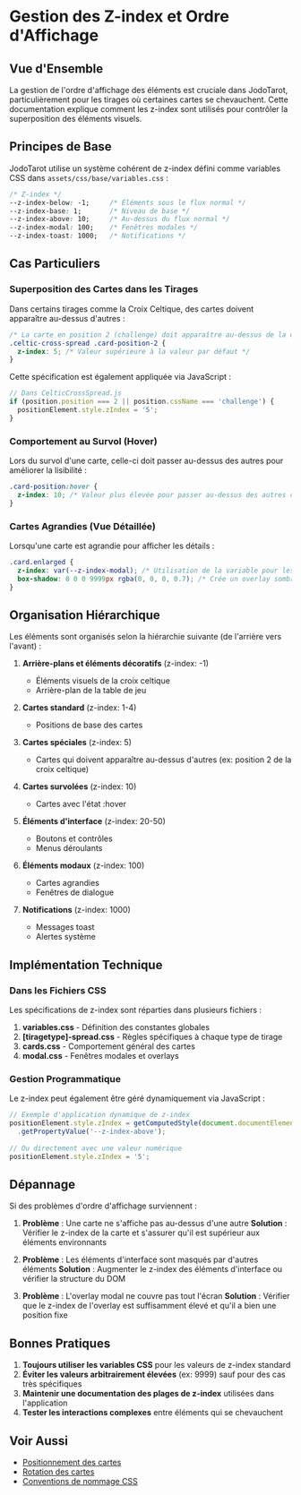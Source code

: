 # Gestion des Z-index et Ordre d'Affichage

## Vue d'Ensemble

La gestion de l'ordre d'affichage des éléments est cruciale dans JodoTarot, particulièrement pour les tirages où certaines cartes se chevauchent. Cette documentation explique comment les z-index sont utilisés pour contrôler la superposition des éléments visuels.

## Principes de Base

JodoTarot utilise un système cohérent de z-index défini comme variables CSS dans `assets/css/base/variables.css` :

```css
/* Z-index */
--z-index-below: -1;     /* Éléments sous le flux normal */
--z-index-base: 1;       /* Niveau de base */
--z-index-above: 10;     /* Au-dessus du flux normal */
--z-index-modal: 100;    /* Fenêtres modales */
--z-index-toast: 1000;   /* Notifications */
```

## Cas Particuliers

### Superposition des Cartes dans les Tirages

Dans certains tirages comme la Croix Celtique, des cartes doivent apparaître au-dessus d'autres :

```css
/* La carte en position 2 (challenge) doit apparaître au-dessus de la carte en position 1 */
.celtic-cross-spread .card-position-2 {
  z-index: 5; /* Valeur supérieure à la valeur par défaut */
}
```

Cette spécification est également appliquée via JavaScript :

```javascript
// Dans CelticCrossSpread.js
if (position.position === 2 || position.cssName === 'challenge') {
  positionElement.style.zIndex = '5';
}
```

### Comportement au Survol (Hover)

Lors du survol d'une carte, celle-ci doit passer au-dessus des autres pour améliorer la lisibilité :

```css
.card-position:hover {
  z-index: 10; /* Valeur plus élevée pour passer au-dessus des autres cartes */
}
```

### Cartes Agrandies (Vue Détaillée)

Lorsqu'une carte est agrandie pour afficher les détails :

```css
.card.enlarged {
  z-index: var(--z-index-modal); /* Utilisation de la variable pour les éléments modaux */
  box-shadow: 0 0 0 9999px rgba(0, 0, 0, 0.7); /* Crée un overlay sombre */
}
```

## Organisation Hiérarchique

Les éléments sont organisés selon la hiérarchie suivante (de l'arrière vers l'avant) :

1. **Arrière-plans et éléments décoratifs** (z-index: -1)
   - Éléments visuels de la croix celtique
   - Arrière-plan de la table de jeu

2. **Cartes standard** (z-index: 1-4)
   - Positions de base des cartes

3. **Cartes spéciales** (z-index: 5)
   - Cartes qui doivent apparaître au-dessus d'autres (ex: position 2 de la croix celtique)

4. **Cartes survolées** (z-index: 10)
   - Cartes avec l'état :hover

5. **Éléments d'interface** (z-index: 20-50)
   - Boutons et contrôles
   - Menus déroulants

6. **Éléments modaux** (z-index: 100)
   - Cartes agrandies
   - Fenêtres de dialogue

7. **Notifications** (z-index: 1000)
   - Messages toast
   - Alertes système

## Implémentation Technique

### Dans les Fichiers CSS

Les spécifications de z-index sont réparties dans plusieurs fichiers :

1. **variables.css** - Définition des constantes globales
2. **[tiragetype]-spread.css** - Règles spécifiques à chaque type de tirage
3. **cards.css** - Comportement général des cartes
4. **modal.css** - Fenêtres modales et overlays

### Gestion Programmatique

Le z-index peut également être géré dynamiquement via JavaScript :

```javascript
// Exemple d'application dynamique de z-index
positionElement.style.zIndex = getComputedStyle(document.documentElement)
  .getPropertyValue('--z-index-above');
  
// Ou directement avec une valeur numérique
positionElement.style.zIndex = '5';
```

## Dépannage

Si des problèmes d'ordre d'affichage surviennent :

1. **Problème** : Une carte ne s'affiche pas au-dessus d'une autre
   **Solution** : Vérifier le z-index de la carte et s'assurer qu'il est supérieur aux éléments environnants

2. **Problème** : Les éléments d'interface sont masqués par d'autres éléments
   **Solution** : Augmenter le z-index des éléments d'interface ou vérifier la structure du DOM

3. **Problème** : L'overlay modal ne couvre pas tout l'écran
   **Solution** : Vérifier que le z-index de l'overlay est suffisamment élevé et qu'il a bien une position fixe

## Bonnes Pratiques

1. **Toujours utiliser les variables CSS** pour les valeurs de z-index standard
2. **Éviter les valeurs arbitrairement élevées** (ex: 9999) sauf pour des cas très spécifiques
3. **Maintenir une documentation des plages de z-index** utilisées dans l'application
4. **Tester les interactions complexes** entre éléments qui se chevauchent

## Voir Aussi

- [Positionnement des cartes](positionnement-cartes.md)
- [Rotation des cartes](rotation-cartes.md)
- [Conventions de nommage CSS](../standards/css-naming-conventions.md) 